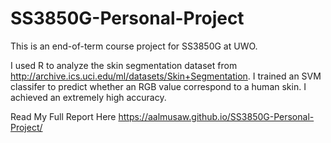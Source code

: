 # SS3850G-Personal-Project
This is an end-of-term course project for SS3850G at UWO. 

I used R to analyze the skin segmentation dataset from http://archive.ics.uci.edu/ml/datasets/Skin+Segmentation.
I trained an SVM classifer to predict whether an RGB value correspond to a human skin.
I achieved an extremely high accuracy.

Read My Full Report Here
https://aalmusaw.github.io/SS3850G-Personal-Project/
